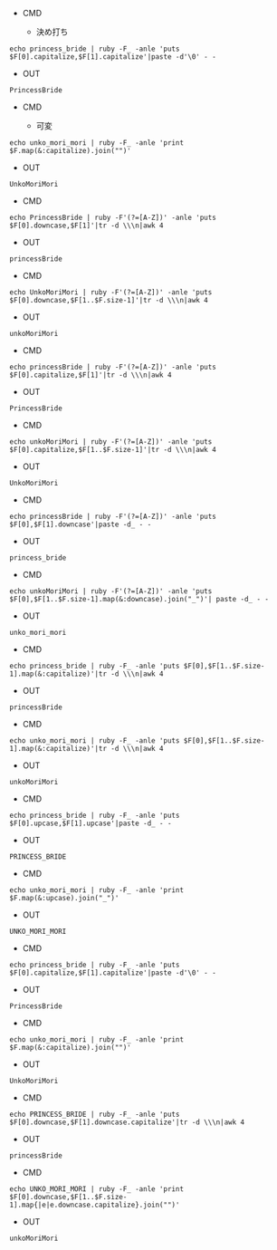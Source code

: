 - CMD

  - 決め打ち
```
echo princess_bride | ruby -F_ -anle 'puts $F[0].capitalize,$F[1].capitalize'|paste -d'\0' - -
```

- OUT

```
PrincessBride
```


- CMD

  - 可変

```
echo unko_mori_mori | ruby -F_ -anle 'print $F.map(&:capitalize).join("")'
```

- OUT

```
UnkoMoriMori
```


- CMD

```
echo PrincessBride | ruby -F'(?=[A-Z])' -anle 'puts $F[0].downcase,$F[1]'|tr -d \\\n|awk 4
```

- OUT

```
princessBride
```

- CMD

```
echo UnkoMoriMori | ruby -F'(?=[A-Z])' -anle 'puts $F[0].downcase,$F[1..$F.size-1]'|tr -d \\\n|awk 4
```

- OUT

```
unkoMoriMori
```


- CMD

```
echo princessBride | ruby -F'(?=[A-Z])' -anle 'puts $F[0].capitalize,$F[1]'|tr -d \\\n|awk 4
```


- OUT

```
PrincessBride
```

- CMD

```
echo unkoMoriMori | ruby -F'(?=[A-Z])' -anle 'puts $F[0].capitalize,$F[1..$F.size-1]'|tr -d \\\n|awk 4
```


- OUT

```
UnkoMoriMori
```


- CMD

```
echo princessBride | ruby -F'(?=[A-Z])' -anle 'puts $F[0],$F[1].downcase'|paste -d_ - -
```

- OUT

```
princess_bride
```


- CMD

```
echo unkoMoriMori | ruby -F'(?=[A-Z])' -anle 'puts $F[0],$F[1..$F.size-1].map(&:downcase).join("_")'| paste -d_ - -
```

- OUT

```
unko_mori_mori
```



- CMD

```
echo princess_bride | ruby -F_ -anle 'puts $F[0],$F[1..$F.size-1].map(&:capitalize)'|tr -d \\\n|awk 4
```

- OUT

```
princessBride
```

- CMD

```
echo unko_mori_mori | ruby -F_ -anle 'puts $F[0],$F[1..$F.size-1].map(&:capitalize)'|tr -d \\\n|awk 4
```

- OUT

```
unkoMoriMori
```

- CMD

```
echo princess_bride | ruby -F_ -anle 'puts $F[0].upcase,$F[1].upcase'|paste -d_ - -
```


- OUT

```
PRINCESS_BRIDE
```


- CMD

```
echo unko_mori_mori | ruby -F_ -anle 'print $F.map(&:upcase).join("_")'
```


- OUT

```
UNKO_MORI_MORI
```


- CMD

```
echo princess_bride | ruby -F_ -anle 'puts $F[0].capitalize,$F[1].capitalize'|paste -d'\0' - -
```


- OUT

```
PrincessBride
```


- CMD


```
echo unko_mori_mori | ruby -F_ -anle 'print $F.map(&:capitalize).join("")'
```

- OUT


```
UnkoMoriMori
```


- CMD


```
echo PRINCESS_BRIDE | ruby -F_ -anle 'puts $F[0].downcase,$F[1].downcase.capitalize'|tr -d \\\n|awk 4
```

- OUT

```
princessBride
```

- CMD

```
echo UNKO_MORI_MORI | ruby -F_ -anle 'print $F[0].downcase,$F[1..$F.size-1].map{|e|e.downcase.capitalize}.join("")'
```

- OUT


```
unkoMoriMori
```
